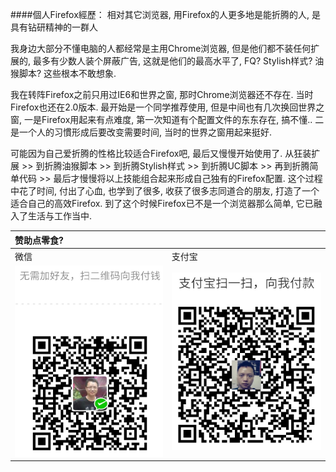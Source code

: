 ####個人Firefox經歷：
相对其它浏览器, 用Firefox的人更多地是能折腾的人, 是具有钻研精神的一群人

我身边大部分不懂电脑的人都经常是主用Chrome浏览器, 但是他们都不装任何扩展的, 最多有少数人装个屏蔽广告, 这就是他们的最高水平了, FQ? Stylish样式? 油猴脚本? 这些根本不敢想象.

我在转阵Firefox之前只用过IE6和世界之窗, 那时Chrome浏览器还不存在. 当时Firefox也还在2.0版本. 最开始是一个同学推荐使用, 但是中间也有几次换回世界之窗, 一是Firefox用起来有点难度, 第一次知道有个配置文件的东东存在, 搞不懂.. 二是一个人的习慣形成后要改变需要时间, 当时的世界之窗用起来挺好.

可能因为自己爱折腾的性格比较适合Firefox吧, 最后又慢慢开始使用了. 从狂装扩展 >> 到折腾油猴脚本 >> 到折腾Stylish样式 >> 到折腾UC脚本 >> 再到折腾简单代码 >> 最后才慢慢将以上技能组合起来形成自己独有的Firefox配置. 这个过程中花了时间, 付出了心血, 也学到了很多, 收获了很多志同道合的朋友, 打造了一个适合自己的高效Firefox. 到了这个时候Firefox已不是一个浏览器那么简单, 它已融入了生活与工作当中.

| 赞助点零食? | |
| :--- | :--- |
| 微信 | 支付宝 |
| ![](../../img/donate/donate-weixin.jpg) | ![](../../img/donate/donate-alipay.jpg) | 
